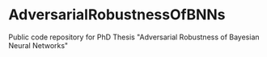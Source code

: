 # AdversarialRobustnessOfBNNs
Public code repository for PhD Thesis "Adversarial Robustness of Bayesian Neural Networks"
